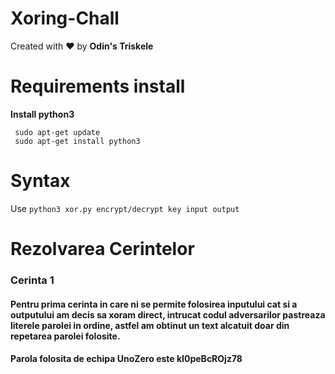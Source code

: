 # Xoring-Chall

Created with ❤️ by **Odin's Triskele**

# Requirements install 

**Install python3**
```
 sudo apt-get update
 sudo apt-get install python3
```
# Syntax


Use `python3 xor.py encrypt/decrypt key input output`


# Rezolvarea Cerintelor

### Cerinta 1

#### Pentru prima cerinta in care ni se permite folosirea inputului cat si a outputului am decis sa xoram direct, intrucat codul adversarilor pastreaza literele parolei in ordine, astfel am obtinut un text alcatuit doar din repetarea parolei folosite.

####  Parola folosita de echipa UnoZero este kI0peBcROjz78



